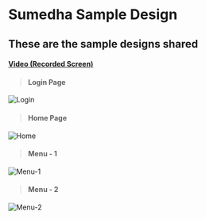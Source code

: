 # Sumedha Sample Design

## These are the sample designs shared

#### [Video (Recorded Screen)](https://docs.sumedha.ml/misc/sample_design.html) <!-- -->

> #### Login Page

![Login](images/samples/Sumedha_img1.jpg)

> #### Home Page

![Home](images/samples/Sumedha_img2.jpg)


> #### Menu - 1

![Menu-1](images/samples/Sumedha_img3.jpg)

> #### Menu - 2

![Menu-2](images/samples/Sumedha_img4.jpg)
